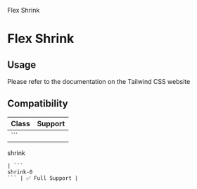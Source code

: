 Flex Shrink

# Flex Shrink

## Usage

Please refer to the documentation on the Tailwind CSS website

## Compatibility

| Class            | Support        |
| ---------------- | -------------- |
| ```
shrink
```   | ✅ Full Support |
| ```
shrink-0
``` | ✅ Full Support |
